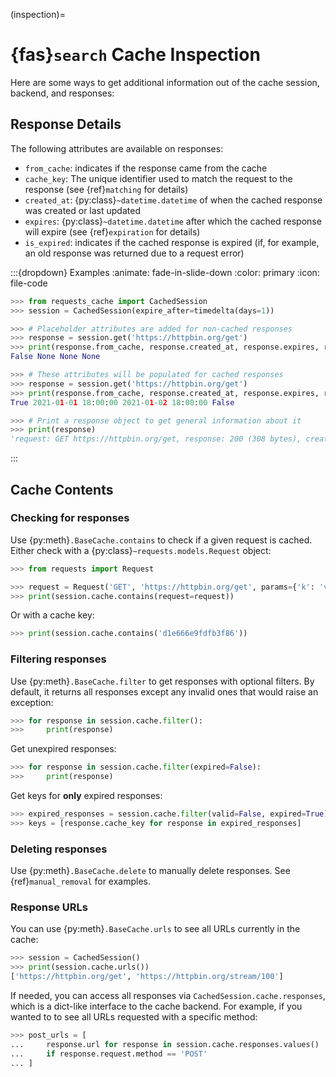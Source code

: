 <!-- TODO: This could use some more details and examples -->
(inspection)=
# {fas}`search` Cache Inspection
Here are some ways to get additional information out of the cache session, backend, and responses:

## Response Details
The following attributes are available on responses:
- `from_cache`: indicates if the response came from the cache
- `cache_key`: The unique identifier used to match the request to the response (see {ref}`matching`
  for details)
- `created_at`: {py:class}`~datetime.datetime` of when the cached response was created or last updated
- `expires`: {py:class}`~datetime.datetime` after which the cached response will expire (see
  {ref}`expiration` for details)
- `is_expired`: indicates if the cached response is expired (if, for example, an old response was returned due to a request error)

:::{dropdown} Examples
:animate: fade-in-slide-down
:color: primary
:icon: file-code

```python
>>> from requests_cache import CachedSession
>>> session = CachedSession(expire_after=timedelta(days=1))

>>> # Placeholder attributes are added for non-cached responses
>>> response = session.get('https://httpbin.org/get')
>>> print(response.from_cache, response.created_at, response.expires, response.is_expired)
False None None None

>>> # These attributes will be populated for cached responses
>>> response = session.get('https://httpbin.org/get')
>>> print(response.from_cache, response.created_at, response.expires, response.is_expired)
True 2021-01-01 18:00:00 2021-01-02 18:00:00 False

>>> # Print a response object to get general information about it
>>> print(response)
'request: GET https://httpbin.org/get, response: 200 (308 bytes), created: 2021-01-01 22:45:00 IST, expires: 2021-01-02 18:45:00 IST (fresh)'
```
:::

## Cache Contents

### Checking for responses
Use {py:meth}`.BaseCache.contains` to check if a given request is cached.
Either check with a {py:class}`~requests.models.Request` object:
```python
>>> from requests import Request

>>> request = Request('GET', 'https://httpbin.org/get', params={'k': 'v'})
>>> print(session.cache.contains(request=request))
```

Or with a cache key:
```python
>>> print(session.cache.contains('d1e666e9fdfb3f86'))
```

### Filtering responses
Use {py:meth}`.BaseCache.filter` to get responses with optional filters. By default, it returns all
responses except any invalid ones that would raise an exception:
```python
>>> for response in session.cache.filter():
>>>     print(response)
```

Get unexpired responses:
```python
>>> for response in session.cache.filter(expired=False):
>>>     print(response)
```

Get keys for **only** expired responses:
```python
>>> expired_responses = session.cache.filter(valid=False, expired=True)
>>> keys = [response.cache_key for response in expired_responses]
```

### Deleting responses
Use {py:meth}`.BaseCache.delete` to manually delete responses. See {ref}`manual_removal` for
examples.

### Response URLs
You can use {py:meth}`.BaseCache.urls` to see all URLs currently in the cache:
```python
>>> session = CachedSession()
>>> print(session.cache.urls())
['https://httpbin.org/get', 'https://httpbin.org/stream/100']
```

If needed, you can access all responses via `CachedSession.cache.responses`, which is a dict-like
interface to the cache backend. For example, if you wanted to to see all URLs requested with a specific method:
```python
>>> post_urls = [
...     response.url for response in session.cache.responses.values()
...     if response.request.method == 'POST'
... ]
```
